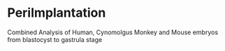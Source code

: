 # PeriImplantation
Combined Analysis of Human, Cynomolgus Monkey and Mouse embryos from blastocyst to gastrula stage
